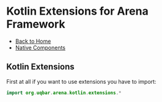 # Kotlin Extensions for Arena Framework

 * [Back to Home](README.md)
 * [Native Components](kotlin_native.md)

## Kotlin Extensions

First at all if you want to use extensions you have to import:

```kt
import org.uqbar.arena.kotlin.extensions.*
```

 